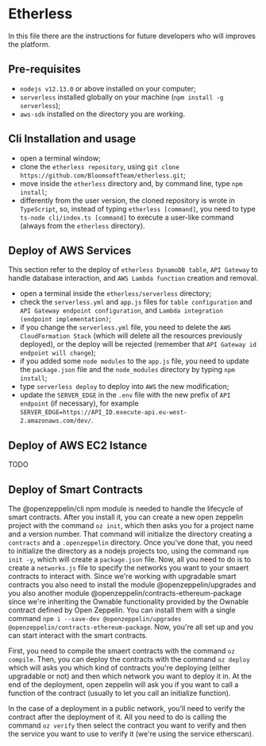 # Etherless
In this file there are the instructions for future developers who will improves the platform.

## Pre-requisites
- ```nodejs v12.13.0``` or above installed on your computer;
- ```serverless``` installed globally on your machine (```npm install -g serverless```);
- ```aws-sdk``` installed on the directory you are working. 

## Cli Installation and usage
- open a terminal window;
- clone the ```etherless repository```, using ```git clone https://github.com/BloomsoftTeam/etherless.git```;
- move inside the ```etherless``` directory and, by command line, type ```npm install```;
- differently from the user version, the cloned repository is wrote in ```TypeScript```, so, instead of typing ```etherless [command]```, you need to type ```ts-node cli/index.ts [command]``` to execute a user-like command (always from the ```etherless``` directory).

## Deploy of AWS Services
This section refer to the deploy of ```etherless DynamoDB table```, ```API Gateway``` to handle database interaction, and ```AWS Lambda function``` creation and removal.
- open a terminal inside the ```etherless/serverless``` directory;
- check the ```serverless.yml``` and ```app.js``` files for ```table configuration``` and ```API Gateway endpoint configuration```, and ```Lambda integration (endpoint implementation)```; 
- if you change the ```serverless.yml``` file, you need to delete the ```AWS CloudFormation Stack``` (which will delete all the resources previously deployed), or the deploy will be rejected (remember that ```API Gateway id endpoint will change```);
- if you added some ```node modules``` to the ```app.js``` file, you need to update the ```package.json``` file and the ```node_modules``` directory by typing ```npm install```;
- type ```serverless deploy``` to deploy into ```AWS``` the new modification;
- update the ```SERVER_EDGE``` in the ```.env``` file with the new prefix of ```API endpoint``` (if necessary), for example ```SERVER_EDGE=https://API_ID.execute-api.eu-west-2.amazonaws.com/dev/```.

## Deploy of AWS EC2 Istance
TODO

## Deploy of Smart Contracts
The @openzeppelin/cli npm module is needed to handle the lifecycle of smart contracts.
After you install it, you can create a new open zeppelin project with the command ```oz init```, which then asks you for a project name and a version number.
That command will initialize the directory creating a ```contracts``` and a ```.openzeppelin``` directory.
Once you've done that, you need to initialize the directory as a nodejs projects too, using the command ```npm init -y```, which will create a ```package.json``` file.
Now, all you need to do is to create a ```networks.js``` file to specify the networks you want to your smaert contracts to interact with.
Since we're working with upgradable smart contracts you also need to install the module @openzeppelin/upgrades and you also another module @openzeppelin/contracts-ethereum-package since we're inheriting the Ownable functionality provided by the Ownable contract defined by Open Zeppelin.
You can install them with a single command ```npm i --save-dev @openzeppelin/upgrades @openzeppelin/contracts-ethereum-package```.
Now, you're all set up and you can start interact with the smart contracts.

First, you need to compile the smaert contracts with the command ```oz compile```.
Then, you can deploy the contracts with the command ```oz deploy``` which will asks you which kind of contracts you're deploying (either upgradable or not) and then which network you want to deploy it in.
At the end of the deployment, open zeppelin will ask you if you want to call a function of the contract (usually to let you call an initialize function).

In the case of a deployment in a public network, you'll need to verify the contract after the deployment of it.
All you need to do is calling the command ```oz verify``` then select the contract you want to verify and then the service you want to use to verify it (we're using the service etherscan).
